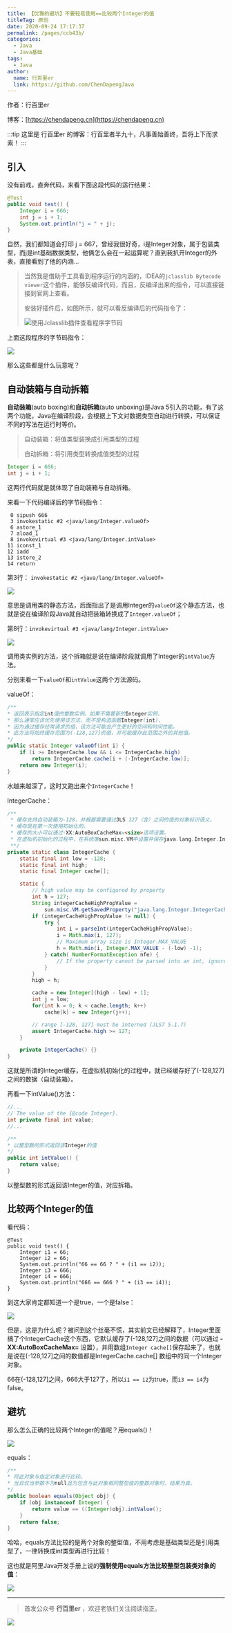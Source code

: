 ```yaml
---
title: 【优雅的避坑】不要轻易使用==比较两个Integer的值
titleTag: 原创
date: 2020-09-24 17:17:37
permalink: /pages/ccb43b/
categories: 
  - Java
  - Java基础
tags: 
  - Java
author: 
  name: 行百里er
  link: https://github.com/ChenDapengJava
---
```


作者：行百里er

博客：[https://chendapeng.cn](https://chendapeng.cn)

:::tip
这里是 行百里er 的博客：行百里者半九十，凡事善始善终，吾将上下而求索！
:::

## 引入

没有前戏，直奔代码，来看下面这段代码的运行结果：

```java
@Test
public void test() {
    Integer i = 666;
    int j = i + 1;
    System.out.println("j = " + j);
}
```
自然，我们都知道会打印 j = 667，曾经我很好奇，i是Integer对象，属于包装类型，而j是int基础数据类型，他俩怎么会在一起运算呢？直到我扒开Integer的外表，直接看到了他的内涵...

> 当然我是借助于工具看到程序运行的内涵的，IDEA的`jclasslib Bytecode viewer`这个插件，能够反编译代码，而且，反编译出来的指令，可以直接链接到官网上查看。
>
> 安装好插件后，如图所示，就可以看反编译后的代码指令了：
>
>![使用Jclasslib插件查看程序字节码](https://p6-juejin.byteimg.com/tos-cn-i-k3u1fbpfcp/3b6efef43f80409789876be5ac4ee628~tplv-k3u1fbpfcp-zoom-1.image)

上面这段程序的字节码指令：

![](https://p9-juejin.byteimg.com/tos-cn-i-k3u1fbpfcp/f906012167674e34a45a37d80543916a~tplv-k3u1fbpfcp-zoom-1.image)

那么这些都是什么玩意呢？

## 自动装箱与自动拆箱

**自动装箱**(auto boxing)和**自动拆箱**(auto unboxing)是Java 5引入的功能，有了这两个功能，Java在编译阶段，会根据上下文对数据类型自动进行转换，可以保证不同的写法在运行时等价。

> 自动装箱：将值类型装换成引用类型的过程
>
> 自动拆箱：将引用类型转换成值类型的过程


```java
Integer i = 666;
int j = i + 1;
```
这两行代码就是就体现了自动装箱与自动拆箱。

来看一下代码编译后的字节码指令：
```
 0 sipush 666
 3 invokestatic #2 <java/lang/Integer.valueOf>
 6 astore_1
 7 aload_1
 8 invokevirtual #3 <java/lang/Integer.intValue>
11 iconst_1
12 iadd
13 istore_2
14 return
```

第3行：
`invokestatic #2 <java/lang/Integer.valueOf>`

![](https://p9-juejin.byteimg.com/tos-cn-i-k3u1fbpfcp/ddbaa3c617da49a9bb4c3f6688d99c82~tplv-k3u1fbpfcp-zoom-1.image)

意思是调用类的静态方法，后面指出了是调用Integer的`valueOf`这个静态方法，也就是说在编译阶段Java就自动把装箱转换成了`Integer.valueOf`；

第8行：`invokevirtual #3 <java/lang/Integer.intValue>`

![](https://p3-juejin.byteimg.com/tos-cn-i-k3u1fbpfcp/75a365d07c384f1d83c32c725decdfc6~tplv-k3u1fbpfcp-zoom-1.image)

调用类实例的方法，这个拆箱就是说在编译阶段就调用了Integer的`intValue`方法。

分别来看一下`valueOf`和`intValue`这两个方法源码。

valueOf：
```java
/**
* 返回表示指定int值的整数实例。如果不需要新的Integer实例，
* 那么通常应该优先使用该方法，而不是构造函数Integer(int)，
* 因为通过缓存经常请求的值，该方法可能会产生更好的空间和时间性能。
* 此方法将始终缓存范围为(-128,127]的值，并可能缓存此范围之外的其他值。
*/
public static Integer valueOf(int i) {
    if (i >= IntegerCache.low && i <= IntegerCache.high)
        return IntegerCache.cache[i + (-IntegerCache.low)];
    return new Integer(i);
}
```

水越来越深了，这时又跑出来个`IntegerCache`！

IntegerCache：

```java
/**
 * 缓存支持自动装箱为-128，并根据需要通过JLS 127（含）之间的值的对象标识语义。
 * 缓存是在第一次使用初始化的。
 * 缓存的大小可以通过-XX:AutoBoxCacheMax=<size>选项设置。
 * 在虚拟机初始化的过程中，在系统类sun.misc.VM中设置并保存java.lang.Integer.IntegerCache.high
 **/
private static class IntegerCache {
    static final int low = -128;
    static final int high;
    static final Integer cache[];

    static {
        // high value may be configured by property
        int h = 127;
        String integerCacheHighPropValue =
            sun.misc.VM.getSavedProperty("java.lang.Integer.IntegerCache.high");
        if (integerCacheHighPropValue != null) {
            try {
                int i = parseInt(integerCacheHighPropValue);
                i = Math.max(i, 127);
                // Maximum array size is Integer.MAX_VALUE
                h = Math.min(i, Integer.MAX_VALUE - (-low) -1);
            } catch( NumberFormatException nfe) {
                // If the property cannot be parsed into an int, ignore it.
            }
        }
        high = h;

        cache = new Integer[(high - low) + 1];
        int j = low;
        for(int k = 0; k < cache.length; k++)
            cache[k] = new Integer(j++);

        // range [-128, 127] must be interned (JLS7 5.1.7)
        assert IntegerCache.high >= 127;
    }

    private IntegerCache() {}
}
```
这就是所谓的Integer缓存，在虚拟机初始化的过程中，就已经缓存好了(-128,127]之间的数据（自动装箱）。

再看一下intValue()方法：

```java
//...
// The value of the {@code Integer}.
int private final int value;
//...

/**
* 以整型数的形式返回该Integer的值
*/
public int intValue() {
    return value;
}
```

以整型数的形式返回该Integer的值，对应拆箱。

## 比较两个Integer的值

看代码：

```
@Test
public void test() {
    Integer i1 = 66;
    Integer i2 = 66;
    System.out.println("66 == 66 ? " + (i1 == i2));
    Integer i3 = 666;
    Integer i4 = 666;
    System.out.println("666 == 666 ? " + (i3 == i4));
}
```
到这大家肯定都知道一个是true，一个是false：

![](https://p1-juejin.byteimg.com/tos-cn-i-k3u1fbpfcp/46bbb8a3e24d4b269754d42d8b37c435~tplv-k3u1fbpfcp-zoom-1.image)

但是，这是为什么呢？被问到这个丝毫不慌，其实前文已经解释了，Integer里面搞了个IntegerCache这个东西，它默认缓存了(-128,127]之间的数据（可以通过 **-XX:AutoBoxCacheMax=<size>** 设置），并用数组`Integer cache[]`保存起来了，也就是说在(-128,127]之间的数值都是IntegerCache.cache[] 数组中的同一个Integer对象。

66在(-128,127]之间，666大于127了，所以`i1 == i2`为true，而`i3 == i4`为false。

## 避坑

那么怎么正确的比较两个Integer的值呢？用equals()！

![](https://p6-juejin.byteimg.com/tos-cn-i-k3u1fbpfcp/f2d09110660c46fd8f7dc39f412c0f08~tplv-k3u1fbpfcp-zoom-1.image)


equals：
```java
/**
* 将此对象与指定对象进行比较。
* 当且仅当参数不为null且为包含与此对象相同整型值的整数对象时，结果为真。
*/
public boolean equals(Object obj) {
    if (obj instanceof Integer) {
        return value == ((Integer)obj).intValue();
    }
    return false;
}
```
哈哈，equals方法比较的是两个对象的整型值，不用考虑是基础类型还是引用类型了，一律转换成int类型再进行比较！

这也就是阿里Java开发手册上说的**强制使用equals方法比较整型包装类对象的值**：

![](https://p3-juejin.byteimg.com/tos-cn-i-k3u1fbpfcp/4a363590c398451392093621e9b844b4~tplv-k3u1fbpfcp-zoom-1.image)

---
> 首发公众号 **行百里er** ，欢迎老铁们关注阅读指正。

![](https://chendapeng.cn/images/about/wxqrcode.png)
